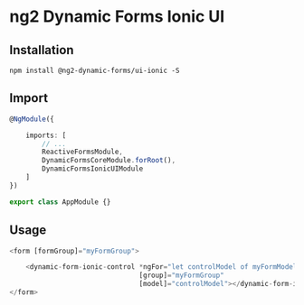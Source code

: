 # ng2 Dynamic Forms Ionic UI

## Installation
```
npm install @ng2-dynamic-forms/ui-ionic -S
```

## Import
```ts
@NgModule({

    imports: [
        // ...
        ReactiveFormsModule,
        DynamicFormsCoreModule.forRoot(),
        DynamicFormsIonicUIModule
    ]
})

export class AppModule {}
```

## Usage
```ts
<form [formGroup]="myFormGroup">

    <dynamic-form-ionic-control *ngFor="let controlModel of myFormModel"
                                [group]="myFormGroup"
                                [model]="controlModel"></dynamic-form-ionic-control>
</form>
```